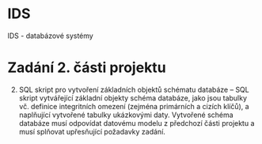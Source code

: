 # IDS
IDS - databázové systémy

# Zadání 2. části projektu
2. SQL skript pro vytvoření základních objektů schématu databáze – SQL skript vytvářející základní objekty schéma databáze, jako jsou tabulky vč. definice integritních omezení (zejména primárních a cizích klíčů), a naplňující vytvořené tabulky ukázkovými daty. Vytvořené schéma databáze musí odpovídat datovému modelu z předchozí části projektu a musí splňovat upřesňující požadavky zadání.